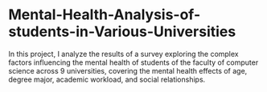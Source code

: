 # Mental-Health-Analysis-of-students-in-Various-Universities
In this project, I analyze the results of a survey exploring the complex factors influencing the mental health of students of the faculty of computer science across 9 universities, covering the mental health effects of age, degree major, academic workload, and social relationships.
